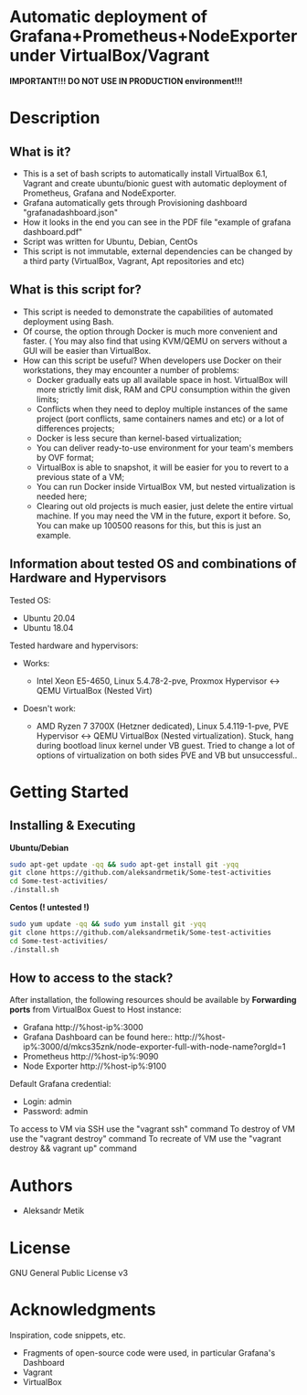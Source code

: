 # Automatic deployment of Grafana+Prometheus+NodeExporter under VirtualBox/Vagrant

**IMPORTANT!!! DO NOT USE IN PRODUCTION environment!!!**

# Description 

## What is it?
* This is a set of bash scripts to automatically install VirtualBox 6.1, Vagrant and create ubuntu/bionic guest with automatic deployment of Prometheus, Grafana and NodeExporter.
* Grafana automatically gets through Provisioning dashboard "grafanadashboard.json"
* How it looks in the end you can see in the PDF file "example of grafana dashboard.pdf"
* Script was written for Ubuntu, Debian, CentOs
* This script is not immutable, external dependencies can be changed by a third party (VirtualBox, Vagrant, Apt repositories and etc)

## What is this script for?
* This script is needed to demonstrate the capabilities of automated deployment using Bash.
* Of course, the option through Docker is much more convenient and faster.
( You may also find that using KVM/QEMU on servers without a GUI will be easier than VirtualBox.
* How can this script be useful? When developers use Docker on their workstations, they may encounter a number of problems:
  * Docker gradually eats up all available space in host. VirtualBox will more strictly limit disk, RAM and CPU consumption within the given limits;
  * Conflicts when they need to deploy multiple instances of the same project (port conflicts, same containers names and etc) or a lot of differences projects;
  * Docker is less secure than kernel-based virtualization;
  * You can deliver ready-to-use environment for your team's members by OVF format;
  * VirtualBox is able to snapshot, it will be easier for you to revert to a previous state of a VM;
  * You can run Docker inside VirtualBox VM, but nested virtualization is needed here;
  * Clearing out old projects is much easier, just delete the entire virtual machine. If you may need the VM in the future, export it before.
So, You can make up 100500 reasons for this, but this is just an example.

## Information about tested OS and combinations of Hardware and Hypervisors 
 Tested OS:
 + Ubuntu 20.04
 + Ubuntu 18.04

Tested hardware and hypervisors:
* Works:
  * Intel Xeon E5-4650, Linux 5.4.78-2-pve, Proxmox Hypervisor <-> QEMU  VirtualBox (Nested Virt) 

* Doesn't work: 
  * AMD Ryzen 7 3700X (Hetzner dedicated), Linux 5.4.119-1-pve,  PVE Hypervisor <-> QEMU VirtualBox (Nested virtualization). Stuck, hang during bootload linux kernel under VB guest. Tried to change a lot of options of virtualization on both sides PVE and VB but unsuccessful..

# Getting Started
## Installing & Executing
**Ubuntu/Debian**
```bash
sudo apt-get update -qq && sudo apt-get install git -yqq
git clone https://github.com/aleksandrmetik/Some-test-activities
cd Some-test-activities/
./install.sh
```
**Centos (! untested !)**
```bash
sudo yum update -qq && sudo yum install git -yqq
git clone https://github.com/aleksandrmetik/Some-test-activities
cd Some-test-activities/
./install.sh
```
## How to access to the stack?
After installation, the following resources should be available by **Forwarding ports** from VirtualBox Guest to Host instance:
* Grafana http://%host-ip%:3000
* Grafana Dashboard can be found here:: http://%host-ip%:3000/d/mkcs35znk/node-exporter-full-with-node-name?orgId=1
* Prometheus http://%host-ip%:9090
* Node Exporter http://%host-ip%:9100

Default Grafana credential: 
* Login: admin
* Password: admin

To access to VM via SSH use the "vagrant ssh" command
To destroy of VM use the "vagrant destroy" command
To recreate of VM use the "vagrant destroy && vagrant up" command

# Authors
+ Aleksandr Metik

# License
GNU General Public License v3

# Acknowledgments
Inspiration, code snippets, etc.
* Fragments of open-source code were used, in particular Grafana's Dashboard 
* Vagrant
* VirtualBox
